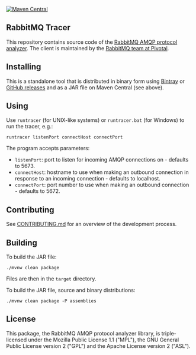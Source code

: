 [![Maven Central](https://maven-badges.herokuapp.com/maven-central/com.rabbitmq/tracer/badge.svg)](https://maven-badges.herokuapp.com/maven-central/com.rabbitmq/tracer)

## RabbitMQ Tracer

This repository contains source code of the [RabbitMQ AMQP protocol analyzer](https://www.rabbitmq.com/java-tools.html#tracer).
The client is maintained by the [RabbitMQ team at Pivotal](http://github.com/rabbitmq/).

## Installing

This is a standalone tool that is distributed in binary form using
[Bintray](https://bintray.com/rabbitmq/java-tools/tracer) or
[GitHub releases](https://github.com/rabbitmq/rabbitmq-tracer/releases)
and as a JAR file on Maven Central (see above).

## Using

Use `runtracer` (for UNIX-like systems) or `runtracer.bat` (for Windows)
to run the tracer, e.g.:

```
runtracer listenPort connectHost connectPort
```

The program accepts parameters:

 * `listenPort`: port to listen for incoming AMQP connections on - defaults to 5673.
 * `connectHost`: hostname to use when making an outbound connection in response to an incoming connection - defaults to localhost.
 * `connectPort`: port number to use when making an outbound connection - defaults to 5672.

## Contributing

See [CONTRIBUTING.md](./CONTRIBUTING.md) for an overview of the development process.

## Building

To build the JAR file:

```
./mvnw clean package
```

Files are then in the `target` directory.

To build the JAR file, source and binary distributions:

```
./mvnw clean package -P assemblies
```

## License

This package, the RabbitMQ AMQP protocol analyzer library, is triple-licensed under
the Mozilla Public License 1.1 ("MPL"), the GNU General Public License
version 2 ("GPL") and the Apache License version 2 ("ASL").
